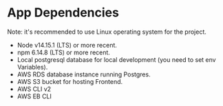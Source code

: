 # App Dependencies



Note: it's recommended to use Linux operating system for the project.

- Node v14.15.1 (LTS) or more recent.
- npm 6.14.8 (LTS) or more recent.
- Local postgresql database for local development (you need to set env Variables).
- AWS RDS database instance running Postgres.
- AWS S3 bucket for hosting Frontend.
- AWS CLI v2
- AWS EB CLI
